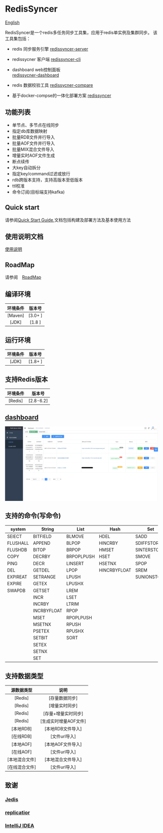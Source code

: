 # RedisSyncer

[English](README_en.md)


RedisSyncer是一个redis多任务同步工具集，应用于redis单实例及集群同步。
该工具集包括：

* redis 同步服务引擎
  [redissyncer-server](https://github.com/TraceNature/redissyncer-server)
  
* redissycner 客户端
  [redissyncer-cli](https://github.com/TraceNature/redissyncer-cli)

* dashboard web控制面板  
  [redissycner-dashboard](https://github.com/TraceNature/dashboard_release)
  
* redis 数据校验工具
  [redissycner-compare](https://github.com/TraceNature/rediscompare)

* 基于docker-compse的一体化部署方案
  [redissyncer](https://github.com/TraceNature/redissyncer)

## 功能列表

* 单节点、多节点在线同步
* 指定db库数据映射
* 批量RDB文件并行导入
* 批量AOF文件并行导入
* 批量MIX混合文件导入
* 增量实时AOF文件生成
* 断点续传
* 大key自动拆分
* 指定key/command过滤或放行  
* rdb跨版本支持，支持高版本至低版本
* ttl校准
* 命令订阅(目标端支持kafka)

## Quick start

请参阅[Quick Start Guide](docs/quickstart.md),文档包括构建及部署方法及基本使用方法

## 使用说明文档
[使用说明](docs/using_documents.md)

## RoadMap

请参阅　[RoadMap](docs/roadmap.md)

## 编译环境

|     **环境条件** |   **版本号**  |
|      :----:     |     :----:   |
|  \[Maven\]     |  \[3.0+ \]   |
|  \[JDK\]       |  \[1.8 \]   |

## 运行环境

|     **环境条件**    |    **版本号**    |
|       :----:       |    :----:       |
|  \[JDK\]          |    \[1.8+ \]    |

## 支持Redis版本

|     **环境条件**     |**版本号**  |
| :----:| :----: |
|  \[Redis\]    |         \[2.8-6.2\]  |

## [dashboard](https://github.com/TraceNature/dashboard_release)

![](docs/images/dashboard/dashborad1.png)


## 支持的命令(写命令)
|   system   | String      | List         | Hash       |  Set        | ZSet     | Transactions |   GEO            |   Stream         | HyperLogLog      |
|------------|-------------|--------------|------------|-------------|----------|--------------|------------------|------------------|------------------|
| SElECT     | BITFIELD    | BLMOVE       | HDEL       | SADD        | BZPOPMAX |  EXEC        | GEOADD           | XSETID           | PFMERGE          |
| FLUSHALL   | APPEND      | BLPOP        | HINCRBY    | SDIFFSTORE  | BZPOPMIN |  MULTI       | GEOSEARCHSTORE   | XACK             | PFADD            |
| FLUSHDB    | BITOP       | BRPOP        | HMSET      | SINTERSTORE | ZADD     |  DISCARD     |                  | XADD             | PFCOUNT          |
| COPY       | DECRBY      | BRPOPLPUSH   | HSET       | SMOVE       |ZDIFFSTORE|              |                  | XAUTOCLAIM       |                  |
| PING       | DECR        | LINSERT      | HSETNX     | SPOP        | ZINCRBY  |              |                  | XCLAIM           |                  |
| DEL        | GETDEL      | LPOP         |HINCRBYFLOAT| SREM        | ZINTER   |              |                  | XDEL             |                  |
| EXPIREAT   | SETRANGE    | LPUSH        |            | SUNIONSTORE |ZINTERSTORE|             |                  | XGROUP           |                  |
| EXPIRE     | GETEX       | LPUSHX       |            |             | ZPOPMAX  |              |                  | XTRIM            |                  |
| SWAPDB     | GETSET      | LREM         |            |             | ZPOPMIN  |              |                  |                  |                  |
|            | INCR        | LSET         |            |             |ZRANGESTORE|             |                  |                  |                  |
|            | INCRBY      | LTRIM        |            |             |  ZREM    |              |                  |                  |                  |
|            | INCRBYFLOAT | RPOP         |            |             |ZREMRANGEBYLEX|          |                  |                  |                  |
|            | MSET        | RPOPLPUSH    |            |             |ZREMRANGEBYRANK|         |                  |                  |                  |
|            | MSETNX      | RPUSH        |            |             |ZREMRANGEBYSCORE|        |                  |                  |                  |
|            | PSETEX      | RPUSHX       |            |             |ZUNIONSTORE|             |                  |                  |                  |
|            | SETBIT      | SORT         |            |             |          |              |                  |                  |                  |
|            | SETEX       |              |            |             |          |              |                  |                  |                  |
|            | SETNX       |              |            |             |          |              |                  |                  |                  |
|            | SET         |              |            |             |          |              |                  |                  |                  |

## 支持数据类型

|     **源数据类型**          |       **说明**             |
| :----:| :----: |
|  \[Redis\]                |         \[存量数据同步\]    |
|  \[Redis\]                |         \[增量实时同步\]    |
|  \[Redis\]                |     \[存量+增量实时同步\]    |
|  \[Redis\]                |     \[生成实时增量AOF文件\]  |
|  \[本地RDB\]                |     \[本地RDB文件导入\]    |
|  \[在线RDB\]                |     \[文件url导入\]       |
|  \[本地AOF\]                |     \[本地AOF文件导入\]    |
|  \[在线AOF\]                |     \[文件url导入\]       |
|  \[本地混合文件\]            |     \[本地混合文件导入\]    |
|  \[在线混合文件\]            |     \[文件url导入\]        |


[comment]: <> "##支持命令"

[comment]: <> "|  命令  |  命令  | 命令    | 命令    |"

[comment]: <> "| :----:| :----: | :----: | :----: |"

[comment]: <> "| APPEND     | BLPOP      | SADD        |"

[comment]: <> "| SET        | BRPOP      | SCARD       |"

[comment]: <> "| SETEX      | BRPOPLPUSH | SDIFFSTORE  |"

[comment]: <> "| SETNX      |  LINSERT   | SINTERSTORE |"

[comment]: <> "| GETSET     |  LPOP      |   SMOVE     |"

[comment]: <> "| SETBIT     | LPUSH      |    SPOP     |"

[comment]: <> "| SETRANGE   | LPUSHX     |    SREM     |"

[comment]: <> "|  MSET     | LREM       | SUNIONSTORE |"

[comment]: <> "| MSETNX     | LSET       | 单元格 |"

[comment]: <> "| PSETEX     | LTRIM      | 单元格 |"

[comment]: <> "|  INCR     | RPOP       | 单元格 |"

[comment]: <> "| INCRBY     | RPOPLPUSH  | 单元格 |"

[comment]: <> "|INCRBYFLOAT | RPUSH      | 单元格 |"

[comment]: <> "|    DECR    | RPUSHX     | 单元格 |"

[comment]: <> "| DECRBY     | 单元格      | 单元格 |"

## 致谢

### [Jedis](https://github.com/redis/jedis)

### [replicatior](https://github.com/leonchen83/redis-replicator) 

### [IntelliJ IDEA](https://www.jetbrains.com/?from=redissyncer-server)
